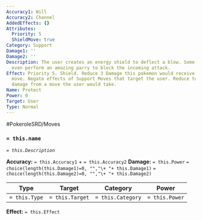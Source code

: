 ```yaml
---
Accuracy1: Will
Accuracy2: Channel
AddedEffects: {}
Attributes:
  Priority: 5
  ShieldMove: true
Category: Support
Damage1: ''
Damage2: ''
Description: The user creates an energy shield to deflect a blow. Some Pokemon may
  even perform an amazing parry to block the incoming attack.
Effect: Priority 5. Shield. Reduce 3 Damage this pokemon would receive from a damaging
  move. Negate effects of Support Moves that target the user. Reduce to zero the set
  damage from a move the user would take.
Name: Protect
Power: 0
Target: User
Type: Normal
---
```


#PokeroleSRD/Moves

### `= this.name`
*`= this.Description`*

**Accuracy:** `= this.Accuracy1` + `= this.Accuracy2`
**Damage:** `= this.Power` `= choice(length(this.Damage1)=0, "","\+ "+ this.Damage1)` `= choice(length(this.Damage2)=0, "","\+ "+ this.Damage2)`

| Type          | Target          | Category          | Power          |
| ------------- | --------------- | ----------------  | -------------- |
| `= this.Type` | `= this.Target` | `= this.Category` | `= this.Power` | 

**Effect:** `= this.Effect`